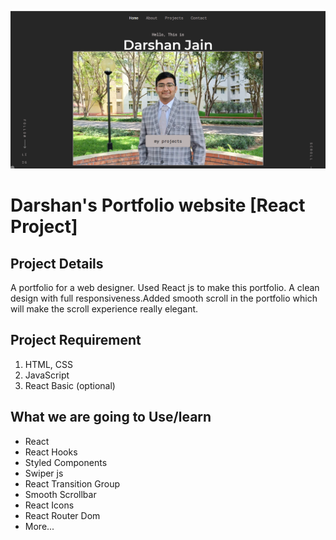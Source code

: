 ![](./ReadMeImages/ReadMeBanner.png)

# Darshan's Portfolio website [React Project]

## Project Details

A portfolio for a web designer. Used React js to make this portfolio. A clean design with full responsiveness.Added smooth scroll in the portfolio which will make the scroll experience really elegant.

## Project Requirement

1. HTML, CSS
1. JavaScript
1. React Basic (optional)

## What we are going to Use/learn

- React
- React Hooks
- Styled Components
- Swiper js
- React Transition Group
- Smooth Scrollbar
- React Icons
- React Router Dom
- More...
